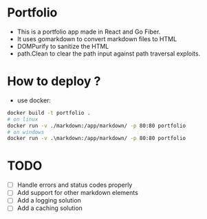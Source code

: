 # Portfolio

- This is a portfolio app made in React and Go Fiber.
- It uses gomarkdown to convert markdown files to HTML
- DOMPurify to sanitize the HTML
- path.Clean to clear the path input against path traversal exploits.

# How to deploy ?

- use docker:

```bash
docker build -t portfolio .
# on linux
docker run -v ./markdown:/app/markdown/ -p 80:80 portfolio
# on windows
docker run -v .\markdown:/app/markdown/ -p 80:80 portfolio
```

# TODO

- [ ] Handle errors and status codes properly
- [ ] Add support for other markdown elements
- [ ] Add a logging solution
- [ ] Add a caching solution
